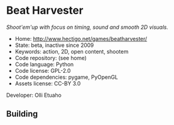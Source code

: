 # Beat Harvester

_Shoot'em'up with focus on timing, sound and smooth 2D visuals._

- Home: http://www.hectigo.net/games/beatharvester/
- State: beta, inactive since 2009
- Keywords: action, 2D, open content, shootem
- Code repository: (see home)
- Code language: Python
- Code license: GPL-2.0
- Code dependencies: pygame, PyOpenGL
- Assets license: CC-BY 3.0

Developer: Olli Etuaho

## Building
